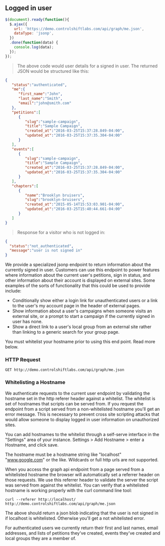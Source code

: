 ## Logged in user

```js
$(document).ready(function(){
  $.ajax({
    url: 'https://demo.controlshiftlabs.com/api/graph/me.json',
    dataType: 'jsonp',
  })
  .done(function(data) {
    console.log(data);
  });
});
```

> The above code would user details for a signed in user. The returned JSON would be structured like this:

```json
{
   "status":"authenticated",
   "me":{
      "first_name":"John",
      "last_name":"Smith",
      "email":"john@smith.com"
   },
   "petitions":[
      {
         "slug":"sample-campaign",
         "title":"Sample Campaign",
         "created_at":"2016-03-25T15:37:28.849-04:00",
         "updated_at":"2016-03-25T15:37:35.304-04:00"
      }
   ],
   "events":[
      {
         "slug":"sample-campaign",
         "title":"Sample Campaign",
         "created_at":"2016-03-25T15:37:28.849-04:00",
         "updated_at":"2016-03-25T15:37:35.304-04:00"
      }
   ],
   "chapters":[
      {
         "name":"Brooklyn bruisers",
         "slug":"brooklyn-bruisers",
         "created_at":"2015-05-14T15:53:03.901-04:00",
         "updated_at":"2016-03-25T15:40:44.661-04:00"
      }
   ]
}
```

> Response for a visitor who is not logged in:

```json
{
  "status":"not_authenticated",
  "message":"user is not signed in"
}
```
We provide a specialized jsonp endpoint to return information about the currently signed in user. Customers can use this endpoint to power features where information about the current user's petitions, sign in status, and other information about their account is displayed on external sites. Some examples of the sorts of functionality that this could be used to provide include:

* Conditionally show either a login link for unauthenticated users or a link to the user's my account page in the header of external pages.
* Show information about a user's campaigns when someone visits an external site, or a prompt to start a campaign if the currently signed in user has none.
* Show a direct link to a user's local group from an external site rather than linking to a generic search for your group page.

<aside class="notice">
You must whitelist your hostname prior to using this end point. Read more below.
</aside>

### HTTP Request

`GET http://demo.controlshiftlabs.com/api/graph/me.json`

### Whitelisting a Hostname

We authenticate requests to the current user endpoint by validating the hostname set in the http referer header against a whitelist. The whitelist is set of hostnames that scripts can be served from. If you request the endpoint from a script served from a non-whitelisted hostname you'll get an error message. This is necessary to prevent cross site scripting attacks that would allow someone to display logged in user information on unauthorized sites.

You can add hostnames to the whitelist through a self-serve interface in the "Settings" area of your instance. Settings > Add Hostname > enter a Hostname, and click save.

The hostname must be a hostname string like "localhost" "www.google.com" or the like. Wildcards or full http urls are not supported.

When you access the graph api endpoint from a page served from a whitelisted hostname the browser will automatically set a referrer header on those requests. We use this referrer header to validate the server the script was served from against the whitelist. You can verify that a whitelisted hostname is working properly with the curl command line tool:

`curl --referer http://localhost/ http://demo.controlshiftlabs.com/api/graph/me.json`

The above should return a json blob indicating that the user is not signed in if localhost is whitelisted. Otherwise you'll get a not whitelisted error.

For authenticated users we currently return their first and last names, email addresses, and lists of petitions they've created, events they've created and local groups they are a member of.


